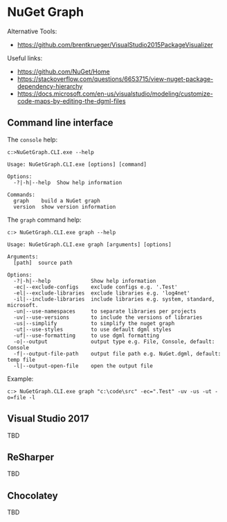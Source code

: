 # NuGet Graph

Alternative Tools:
* https://github.com/brentkrueger/VisualStudio2015PackageVisualizer

Useful links:
* https://github.com/NuGet/Home
* https://stackoverflow.com/questions/6653715/view-nuget-package-dependency-hierarchy
* https://docs.microsoft.com/en-us/visualstudio/modeling/customize-code-maps-by-editing-the-dgml-files

## Command line interface

The `console` help:

```
c:>NuGetGraph.CLI.exe --help

Usage: NuGetGraph.CLI.exe [options] [command]

Options:
  -?|-h|--help  Show help information

Commands:
  graph    build a NuGet graph
  version  show version information
```

The `graph` command help:

```
c:> NuGetGraph.CLI.exe graph --help

Usage: NuGetGraph.CLI.exe graph [arguments] [options]

Arguments:
  [path]  source path

Options:
  -?|-h|--help             Show help information
  -ec|--exclude-configs    exclude configs e.g. '.Test'
  -el|--exclude-libraries  exclude libraries e.g. 'log4net'
  -il|--include-libraries  include libraries e.g. system, standard, microsoft.
  -un|--use-namespaces     to separate libraries per projects
  -uv|--use-versions       to include the versions of libraries
  -us|--simplify           to simplify the nuget graph
  -ut|--use-styles         to use default dgml styles
  -uf|--use-formatting     to use dgml formatting
  -o|--output              output type e.g. File, Console, default: Console
  -f|--output-file-path    output file path e.g. NuGet.dgml, default: temp file
  -l|--output-open-file    open the output file
```

Example:

```
c:> NuGetGraph.CLI.exe graph "c:\code\src" -ec=".Test" -uv -us -ut -o=file -l
```

## Visual Studio 2017

TBD

## ReSharper

TBD

## Chocolatey

TBD